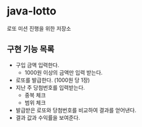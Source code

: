 # java-lotto
로또 미션 진행을 위한 저장소

## 구현 기능 목록

- 구입 금액 입력한다.
    - 1000원 이상의 금액만 입력 받는다.
- 로또를 발급한다. (1000원 당 1장)
- 지난 주 당첨번호를 입력받는다.
    - 중복 체크
    - 범위 체크
- 발급받은 로또와 당첨번호를 비교하여 결과를 얻어낸다.
- 결과 값과 수익률을 보여준다.